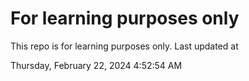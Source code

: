 # For learning purposes only
This repo is for learning purposes only.
Last updated at

Thursday, February 22, 2024 4:52:54 AM

